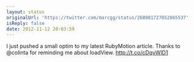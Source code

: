 ```yaml
---
layout: status
originalUrl: 'https://twitter.com/marcgg/status/268081727052865537'
isReply: false
date: 2012-11-12 20:03:59
---
```


I just pushed a small optim to my latest RubyMotion article. Thanks to @colinta for reminding me about loadView. http://t.co/cDqvWlD1

